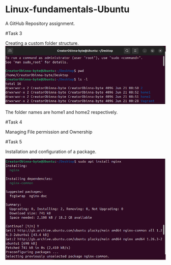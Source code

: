 # Linux-fundamentals-Ubuntu
A GitHub Repository assignment.

#Task 3

Creating a custom folder structure.
![screenshoot](https://github.com/CreatorObinna-byte/Linux-fundamentals-Ubuntu/blob/main/Screenshot%20From%202025-06-21%2010-04-48.png?raw=true)

The folder names are home1 and home2 respectively. 

#Task 4

Managing File permission and Ownership


#Task 5

Installation and configuration of a package.

![screenshot](https://github.com/CreatorObinna-byte/Linux-fundamentals-Ubuntu/blob/cb54dcf99499e8d794847de6f5c5df59f2d1a141/Screenshot%20From%202025-06-21%2010-08-53.png)
